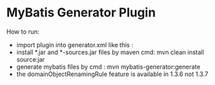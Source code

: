 # MyBatis Generator Plugin

How to run:
- import plugin into generator.xml like this : <plugin type="org.mybatis.generator.plugin.OverIsMergeablePlugin" />
- install *.jar and *-sources.jar files by maven cmd: mvn clean install source:jar
- generate mybatis files by cmd : mvn mybatis-generator:generate
- the domainObjectRenamingRule feature is available in 1.3.6 not 1.3.7